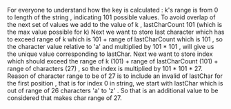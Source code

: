 For everyone to understand how the key is calculated :
k's range is from 0 to length of the string , indicating 101 possible values.
To avoid overlap of the next set of values we add to the value of k , lastCharCount 101 (which is the max value possible for k)
Next we want to store last character which has to exceed range of k which is 101 + range of lastCharCount which is 101 , so the character value relative to 'a' and multiplied by 101 * 101 , will give us the unique value corresponding to lastChar.
Next we want to store index which should exceed the range of k (101) + range of lastCharCount (101) + range of characters (27) , so the index is multiplied by 101 * 101 * 27.
​
Reason of character range to be of 27 is to include an invalid of lastChar for the first position , that is for index 0 in string, we start with lastChar which is out of range of 26 characters 'a' to 'z' . So that is an additional value to be considered that makes char range of 27.
​
​
​